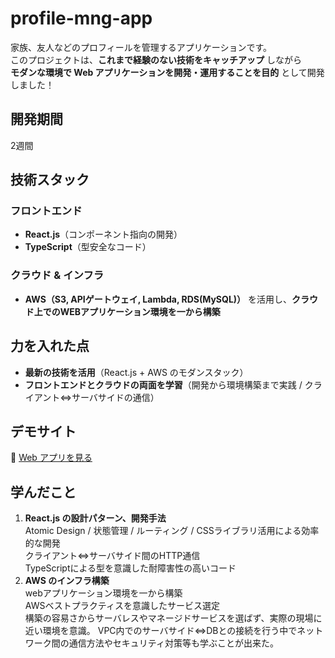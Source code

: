 # profile-mng-app

家族、友人などのプロフィールを管理するアプリケーションです。<br>このプロジェクトは、**これまで経験のない技術をキャッチアップ** しながら  
**モダンな環境で Web アプリケーションを開発・運用することを目的** として開発しました！  

## 開発期間
2週間

## 技術スタック
### **フロントエンド**
- **React.js**（コンポーネント指向の開発）
- **TypeScript**（型安全なコード）

### **クラウド & インフラ**
- **AWS（S3, APIゲートウェイ, Lambda, RDS(MySQL)）** を活用し、**クラウド上でのWEBアプリケーション環境を一から構築**

## 力を入れた点
- **最新の技術を活用**（React.js + AWS のモダンスタック）
- **フロントエンドとクラウドの両面を学習**（開発から環境構築まで実践 / クライアント⇔サーバサイドの通信）   

## デモサイト
🔗 [Web アプリを見る](https://your-aws-deployed-app-url.com)  

## 学んだこと
1. **React.js の設計パターン、開発手法**  
Atomic Design / 状態管理 / ルーティング / CSSライブラリ活用による効率的な開発  
クライアント⇔サーバサイド間のHTTP通信  
TypeScriptによる型を意識した耐障害性の高いコード
2. **AWS のインフラ構築**  
webアプリケーション環境を一から構築  
AWSベストプラクティスを意識したサービス選定  
構築の容易さからサーバレスやマネージドサービスを選ばず、実際の現場に近い環境を意識。 
VPC内でのサーバサイド⇔DBとの接続を行う中でネットワーク間の通信方法やセキュリティ対策等も学ぶことが出来た。


